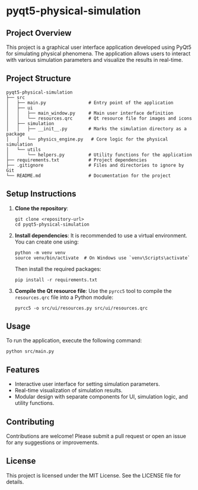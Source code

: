 # pyqt5-physical-simulation

## Project Overview
This project is a graphical user interface application developed using PyQt5 for simulating physical phenomena. The application allows users to interact with various simulation parameters and visualize the results in real-time.

## Project Structure
```
pyqt5-physical-simulation
├── src
│   ├── main.py                # Entry point of the application
│   ├── ui
│   │   ├── main_window.py     # Main user interface definition
│   │   └── resources.qrc      # Qt resource file for images and icons
│   ├── simulation
│   │   ├── __init__.py        # Marks the simulation directory as a package
│   │   └── physics_engine.py   # Core logic for the physical simulation
│   └── utils
│       └── helpers.py         # Utility functions for the application
├── requirements.txt           # Project dependencies
├── .gitignore                 # Files and directories to ignore by Git
└── README.md                  # Documentation for the project
```

## Setup Instructions
1. **Clone the repository**:
   ```
   git clone <repository-url>
   cd pyqt5-physical-simulation
   ```

2. **Install dependencies**:
   It is recommended to use a virtual environment. You can create one using:
   ```
   python -m venv venv
   source venv/bin/activate  # On Windows use `venv\Scripts\activate`
   ```
   Then install the required packages:
   ```
   pip install -r requirements.txt
   ```

3. **Compile the Qt resource file**:
   Use the `pyrcc5` tool to compile the `resources.qrc` file into a Python module:
   ```
   pyrcc5 -o src/ui/resources.py src/ui/resources.qrc
   ```

## Usage
To run the application, execute the following command:
```
python src/main.py
```

## Features
- Interactive user interface for setting simulation parameters.
- Real-time visualization of simulation results.
- Modular design with separate components for UI, simulation logic, and utility functions.

## Contributing
Contributions are welcome! Please submit a pull request or open an issue for any suggestions or improvements.

## License
This project is licensed under the MIT License. See the LICENSE file for details.